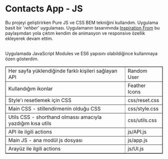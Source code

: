 # Contacts App - JS

Bu projeyi geliştirirken Pure JS ve CSS BEM tekniğini kullandım. Uygulama basit bir '*rehber*' uygulaması.
Uygulamanın tasarımında <a href="https://uidesigndaily.com/posts/photoshop-contacts-list-messaging-mobile-day-278" target="_blank" rel="noopener">Inspiration From</a> bu paylaşımdan yola çıktım kendim de animasyon ve responsive özellik
ekleyerek devam ettim. <br><br>

Uygulamada JavaScript Modules ve ES6 yapısını olabildiğince kullanmaya özen gösterdim. <br>

<table border="1">
<tr>
  <td>Her sayfa yüklendiğinde farklı kişileri sağlayan API</td>
  <td>Random User</td>
</tr>
<tr>
  <td>Kullandığım ikonlar</td>
  <td>Feather Icons</td>
</tr>
<tr>
  <td>Style'ı resetlemek için CSS</td>
  <td>css/reset.css</td>
</tr>
<tr>
  <td>Main CSS - stillendirmenin olduğu CSS</td>
  <td>css/style.css</td>
</tr>
<tr>
  <td>Utils CSS - shorthand olmassı amacıyla yazdığım kısa utils</td>
  <td>css/utils.css</td>
</tr>
<tr>
  <td>API ile ilgili actions</td>
  <td>js/API.js</td>
</tr>
<tr>
  <td>Main JS - ana modül js dosyası</td>
  <td>js/app.js</td>
</tr>
<tr>
  <td>Arayüz ile ilgili actions</td>
  <td>js/UI.js</td>
</tr>
</table>